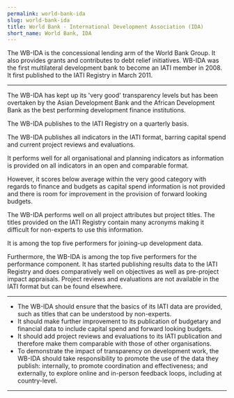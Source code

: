 ```yaml
---
permalink: world-bank-ida
slug: world-bank-ida
title: World Bank - International Development Association (IDA)
short_name: World Bank, IDA
---
```


The WB-IDA is the concessional lending arm of the World Bank Group. It also provides grants and contributes to debt relief initiatives. WB-IDA was the first multilateral development bank to become an IATI member in 2008. It first published to the IATI Registry in March 2011.

---

The WB-IDA has kept up its 'very good' transparency levels but has been overtaken by the Asian Development Bank and the African Development Bank as the best performing development finance institutions.

The WB-IDA publishes to the IATI Registry on a quarterly basis.

The WB-IDA publishes all indicators in the IATI format, barring capital spend and current project reviews and evaluations.

It performs well for all organisational and planning indicators as information is provided on all indicators in an open and comparable format.

However, it scores below average within the very good category with regards to finance and budgets as capital spend information is not provided and there is room for improvement in the provision of forward looking budgets.

The WB-IDA performs well on all project attributes but project titles. The titles provided on the IATI Registry contain many acronyms making it difficult for non-experts to use this information.

It is among the top five performers for joining-up development data.

Furthermore, the WB-IDA is among the top five performers for the performance component. It has started publishing results data to the IATI Registry and does comparatively well on objectives as well as pre-project impact appraisals. Project reviews and evaluations are not available in the IATI format but can be found elsewhere.

---

 * The WB-IDA should ensure that the basics of its IATI data are provided, such as titles that can be understood by non-experts.
 * It should make further improvement to its publication of budgetary and financial data to include capital spend and forward looking budgets.
 * It should add project reviews and evaluations to its IATI publication and therefore make them comparable with those of other organisations.
 * To demonstrate the impact of transparency on development work, the WB-IDA should take responsibility to promote the use of the data they publish: internally, to promote coordination and effectiveness; and externally, to explore online and in-person feedback loops, including at country-level.

---
